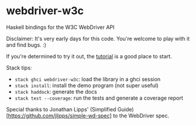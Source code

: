 # webdriver-w3c
Haskell bindings for the W3C WebDriver API

Disclaimer: It's very early days for this code. You're welcome to play with it and find bugs. :)

If you're determined to try it out, the [tutorial](https://github.com/nbloomf/webdriver-w3c/blob/master/doc/Tutorial.md) is a good place to start.

Stack tips:

* `stack ghci webdriver-w3c`: load the library in a ghci session
* `stack install`: install the demo program (not super useful)
* `stack haddock`: generate the docs
* `stack test --coverage`: run the tests and generate a coverage report

Special thanks to Jonathan Lipps' (Simplified Guide)[https://github.com/jlipps/simple-wd-spec] to the WebDriver spec.
